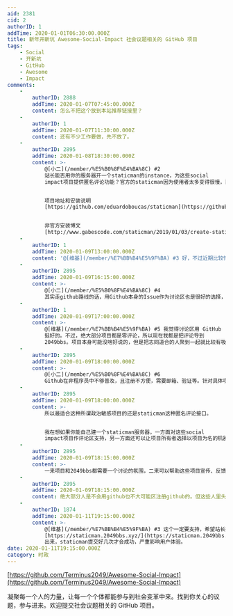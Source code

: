 ```yaml
---
aid: 2381
cid: 2
authorID: 1
addTime: 2020-01-01T06:30:00.000Z
title: 新年开新坑 Awesome-Social-Impact 社会议题相关的 GitHub 项目
tags:
    - Social
    - 开新坑
    - GitHub
    - Awesome
    - Impact
comments:
    -
        authorID: 2888
        addTime: 2020-01-07T07:45:00.000Z
        content: 怎么不把这个放到本站推荐链接里？
    -
        authorID: 1
        addTime: 2020-01-07T11:30:00.000Z
        content: 还有不少工作要做，先不放了。
    -
        authorID: 2895
        addTime: 2020-01-08T18:30:00.000Z
        content: >-
            @[小二](/member/%E5%B0%8F%E4%BA%8C) #2
            站长能否用你的服务器开一个staticman的instance，为这些social
            impact项目提供匿名评论功能？官方的staticman因为使用者太多变得很慢，而且不知道官方如何处理评论者IP地址等。


            项目地址和安装说明
            [https://github.com/eduardoboucas/staticman](https://github.com/eduardoboucas/staticman)


            非官方安装博文
            [http://www.gabescode.com/staticman/2019/01/03/create-staticman-instance.html](http://www.gabescode.com/staticman/2019/01/03/create-staticman-instance.html)
    -
        authorID: 1
        addTime: 2020-01-09T13:00:00.000Z
        content: '@[维基](/member/%E7%BB%B4%E5%9F%BA) #3 好，不过近期比较忙，想先把 2049bbs 折叠功能上了。'
    -
        authorID: 2895
        addTime: 2020-01-09T16:15:00.000Z
        content: >-
            @[小二](/member/%E5%B0%8F%E4%BA%8C) #4
            其实走github路线的话，用Github本身的Issue作为讨论区也是很好的选择，不过Github似乎并不普及。
    -
        authorID: 1
        addTime: 2020-01-09T17:00:00.000Z
        content: >-
            @[维基](/member/%E7%BB%B4%E5%9F%BA) #5 我觉得讨论区用 GitHub
            挺好的。不过，绝大部分项目都是零评论，所以现在我都是把评论导到
            2049bbs。项目本身可能没啥好说的，但是把志同道合的人聚到一起就比较有吸引力。
    -
        authorID: 2895
        addTime: 2020-01-09T18:00:00.000Z
        content: >-
            @[小二](/member/%E5%B0%8F%E4%BA%8C) #6
            Github在非程序员中不够普及，且注册不方便，需要邮箱、验证等。针对具体项目有专门的评论是能帮助项目获得更多关注，帮助项目优化改进。如果能深度整合，把项目的评论区跟2049bbs结合起来，做成类似disqus那种就算实现整个社区功能了。
    -
        authorID: 2895
        addTime: 2020-01-09T18:00:00.000Z
        content: >-
            所以最适合这种所谓政治敏感项目的还是staticman这种匿名评论接口。


            我在想如果你能自己建一个staticman服务器，一方面对这些social
            impact项目作评论区支持，另一方面还可以让项目所有者选择以项目为名的机器人账号在2049bbs发帖，这样就可以把这些项目的评论流量导流到2049bbs来。
    -
        authorID: 2895
        addTime: 2020-01-09T18:15:00.000Z
        content: >-
            一来项目和2049bbs都需要一个讨论的氛围，二来可以帮助这些项目宣传、反馈。有社区的参与是能帮助这类项目收到传播关注并改善和持续下去的重要因素。
    -
        authorID: 2895
        addTime: 2020-01-09T18:15:00.000Z
        content: 绝大部分人是不会用github也不大可能区注册github的。但这些人里头有很多能够提出很好的想法，能帮助传播，能做众筹工作等等。
    -
        authorID: 1874
        addTime: 2020-01-11T19:15:00.000Z
        content: >-
            @[维基](/member/%E7%BB%B4%E5%9F%BA) #3 这个一定要支持，希望站长搞个
            [https://staticman.2049bbs.xyz/](https://staticman.2049bbs.xyz/)
            出来，staticman提交好几次才会成功，严重影响用户体验。
date: 2020-01-11T19:15:00.000Z
category: 时政
---
```


[https://github.com/Terminus2049/Awesome-Social-Impact](https://github.com/Terminus2049/Awesome-Social-Impact)

凝聚每一个人的力量，让每一个个体都能参与到社会变革中来。找到你关心的议题，参与进来。欢迎提交社会议题相关的 GitHub 项目。
